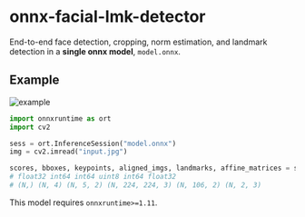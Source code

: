 # onnx-facial-lmk-detector
End-to-end face detection, cropping, norm estimation, and landmark detection in a **single onnx model**, `model.onnx`.

## Example

![example](https://raw.githubusercontent.com/atksh/onnx-facial-lmk-detector/6ea090532acce1c228d1f860d27708d450416475/output.png?token=GHSAT0AAAAAABHJHGPX4XIAJZ4ALEVWPJTIYSJ6HKQ)


```python
import onnxruntime as ort
import cv2

sess = ort.InferenceSession("model.onnx")
img = cv2.imread("input.jpg")

scores, bboxes, keypoints, aligned_imgs, landmarks, affine_matrices = sess.run(None, {"input": img})
# float32 int64 int64 uint8 int64 float32
# (N,) (N, 4) (N, 5, 2) (N, 224, 224, 3) (N, 106, 2) (N, 2, 3)
```

This model requires `onnxruntime>=1.11`.
